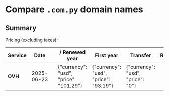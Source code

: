 # Compare `.com.py` domain names

## Summary

Pricing (excluding taxes):

| Service | Date |  | / Renewed year | First year | Transfer | Restoration |
|--|--|--|--|--|--|--|
| **OVH** | 2025-06-23 |  | {"currency": "usd", "price": "101.29"} | {"currency": "usd", "price": "93.19"} | {"currency": "usd", "price": "0"} |  |

